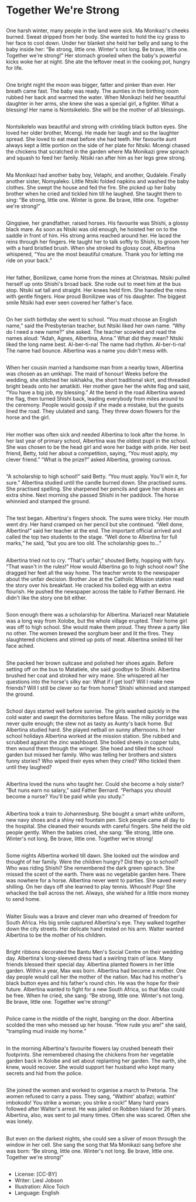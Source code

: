 # Together We're Strong

##
One harsh winter, many people in the land were sick. Ma
Monikazi's cheeks burned. Sweat dripped from her body. She
wanted to hold the icy grass to her face to cool down. Under her
blanket she held her belly and sang to the baby inside her: “Be
strong, little one. Winter's not long. Be brave, little one. Together
we're strong!”
Her stomach growled when the baby's powerful kicks woke her at
night. She ate the leftover meat in the cooking pot, hungry for life.

##
One bright night the moon was
bigger, fatter and pinker than ever.
Her breath came fast. The baby was
ready. The aunties in the birthing
room rubbed her back and warmed
the water. When Monikazi held her
beautiful daughter in her arms, she
knew she was a special girl, a
fighter.
What a blessing! Her name is
Nontsikelelo. She will be the mother
of all blessings.

##
Nontsikelelo was beautiful and
strong with crinkling black button
eyes. She loved her older brother,
Mcengi. He made her laugh and so
the laughter spread. She loved to
eat meat before she had teeth. Her
favourite aunt always kept a little
portion on the side of her plate for
Ntsiki. Mcengi chased the chickens
that scratched in the garden where
Ma Monikazi grew spinach and
squash to feed her family. Ntsiki ran
after him as her legs grew strong.

##
Ma Monikazi had another baby boy, Velaphi, and another,
Qudalele. Finally another sister, Nomyaleko. Little Ntsiki folded
napkins and washed the baby clothes. She swept the house and
fed the fire. She picked up her baby brother when he cried and
tickled him till he laughed.
She taught them to sing: “Be strong, little one. Winter is gone. Be
brave, little one. Together we're strong!”

##
Qingqiwe, her grandfather, raised
horses. His favourite was Shishi, a
glossy black mare. As soon as Ntsiki
was old enough, he hoisted her on
to the saddle in front of him. His
strong arms reached around her. He
laced the reins through her fingers.
He taught her to talk softly to
Shishi, to groom her with a hard
bristled brush. When she stroked its
glossy coat, Albertina whispered,
“You are the most beautiful
creature. Thank you for letting me
ride on your back.”

##
Her father, Bonilizwe, came home from the mines at Christmas.
Ntsiki pulled herself up onto Shishi's broad back. She rode out to
meet him at the bus stop. Ntsiki sat tall and straight. Her
knees held firm. She handled the reins with gentle fingers.
How proud Bonilizwe was of his daughter. The biggest smile Ntsiki
had ever seen covered her father's face.

##
On her sixth birthday she went to
school. “You must choose an English
name,” said the Presbyterian
teacher, but Ntsiki liked her own
name. “Why do I need a new
name?” she asked. The teacher
scowled and read the names aloud:
“Adah, Agnes, Albertina, Anna.”
What did they mean? Ntsiki liked
the long name best.
Al-ber-ti-na! The name had rhythm.
Al-ber-ti-na! The name had bounce.
Albertina was a name you didn't
mess with.

##
When her cousin married a handsome man from a nearby town,
Albertina was chosen as an umkhapi. The maid of honour! Weeks
before the wedding, she stitched her isikhakha, the short
traditional skirt, and threaded bright beads onto her amatikiti. Her
mother gave her the white flag and said, “You have a big job, my
blessing.”
At the bend in the road Albertina waved the flag, then turned
Shishi back, leading everybody from miles around to the
ceremony. People would gossip if she made a mistake, but the
guests lined the road. They ululated and sang. They threw down
flowers for the horse and the girl.

##
Her mother was often sick and
needed Albertina to look after the
home. In her last year of primary
school, Albertina was the oldest
pupil in the school. She was chosen
to be the head girl and wore her
badge with pride.
Her best friend, Betty, told her
about a competition, saying, “You
must apply, my clever friend.”
“What is the prize?” asked
Albertina, growing curious.

##
“A scholarship to high school!” said Betty. “You must apply. You'll
win it, for sure.”
Albertina studied until the candle burned down. She practised
sums. She practised spelling. She sharpened her pencils and gave
her shoes an extra shine. Next morning she passed Shishi in her
paddock. The horse whinnied and stamped the ground.

##
The test began. Albertina's fingers
shook. The sums were tricky. Her
mouth went dry. Her hand cramped
on her pencil but she continued.
“Well done, Albertina!” said her
teacher at the end. The important
official arrived and called the top
two students to the stage. “Well
done to Albertina for full marks,” he
said, “but you are too old. The
scholarship goes to…”

##
Albertina tried not to cry. “That's unfair,” shouted Betty, hopping
with fury. “That wasn't in the rules!” How would Albertina go to
high school now? She dragged her feet all the way home.
The teacher wrote to the newspaper about the unfair decision.
Brother Joe at the Catholic Mission station read the story over his
breakfast. He cracked his boiled egg with an extra flourish. He
pushed the newspaper across the table to Father Bernard. He
didn't like the story one bit either.

##
Soon enough there was a
scholarship for Albertina. Mariazell
near Matatiele was a long way from
Xolobe, but the whole village
erupted. Their home girl was off to
high school. She would make them
proud. They threw a party like no
other. The women brewed the
sorghum beer and lit the fires. They
slaughtered chickens and stirred up
pots of meat. Albertina smiled till
her face ached.

##
She packed her brown suitcase and polished her shoes again.
Before setting off on the bus to
Matatiele, she said goodbye to Shishi. Albertina brushed her coat
and stroked her wiry mane. She whispered all her questions into
the horse's silky ear: What if I get lost? Will I make new friends?
Will I still be clever so far from home? Shishi whinnied and
stamped the ground.

##
School days started well before sunrise. The girls washed quickly
in the cold water and swept the dormitories before Mass. The milky
porridge was never quite enough; the stew not as tasty as Aunty's
back home. But Albertina studied hard. She played netball on
sunny afternoons.
In her school holidays Albertina worked at the mission station. She
rubbed and scrubbed against the zinc washboard. She boiled
sheets in copper tubs, then wound them through the wringer. She
hoed and tilled the school garden but missed her family. Who was
telling her brothers and sisters funny stories? Who wiped their
eyes when they cried? Who tickled them until they laughed?

##
Albertina loved the nuns who taught
her. Could she become a holy
sister?
“But nuns earn no salary,” said
Father Bernard. “Perhaps you
should become a nurse? You'll be
paid while you study.”

##
Albertina took a train to
Johannesburg. She bought a smart
white uniform, new navy shoes and
a shiny red fountain pen. Sick
people came all day to the hospital.
She cleaned their wounds with
careful fingers. She held the old
people gently. When the babies
cried, she sang: “Be strong, little
one. Winter's not long. Be brave,
little one. Together we're strong!

##
Some nights Albertina worked till dawn. She looked out the window
and thought of her family. Were the children hungry? Did they go
to school? Who was riding Shishi? She remembered the dark green
spinach. She missed the scent of the earth. There was no
vegetable garden here. There was nowhere for a horse.
Albertina never went to parties. She saved every shilling. On her
days off she learned to play tennis. Whoosh! Plop! She whacked
the ball across the net. Always, she wished for a little more money
to send home.

##
Walter Sisulu was a brave and
clever man who dreamed of
freedom for South Africa. His big
smile captured Albertina's eye.
They walked together down the city
streets. Her delicate hand rested on
his arm. Walter wanted Albertina to
be the mother of his children.

##
Bright ribbons decorated the Bantu Men's Social Centre on their
wedding day. Albertina's long-sleeved dress had a swirling train of
lace. Many friends blessed their special day. Albertina planted
flowers in her little garden. Within a year, Max was born. Albertina
had become a mother. One day people would call her the mother
of the nation.
Max had his mother's black button eyes and his father's round
chin. He was the hope for their future. Albertina wanted to fight for
a new South Africa, so that Max could be free. When he cried, she
sang: “Be strong, little one. Winter's not long. Be brave, little one.
Together we're strong!”

##
Police came in the middle of the
night, banging on the door.
Albertina scolded the men who
messed up her house. “How rude
you are!” she said, “trampling mud
inside my home.”

##
In the morning Albertina's favourite flowers lay crushed beneath
their footprints. She remembered chasing the chickens from her
vegetable garden back in Xolobe and set about replanting her
garden. The earth, she knew, would recover.
She would support her husband who kept many secrets and hid
from the police.

##
She joined the women and worked to organise a march to Pretoria.
The women refused to carry a pass. They sang, “Wathint' abafazi;
wathint' imbokodo! You strike a woman; you strike a rock!”
Many hard years followed after Walter's arrest. He was jailed on
Robben Island for 26 years. Albertina, also, was sent to jail many
times. Often she was scared. Often she was lonely.

##
But even on the darkest nights, she
could see a sliver of moon through
the window in her cell. She sang the
song that Ma Monikazi sang before
she was born: “Be strong, little one.
Winter's not long. Be brave, little
one. Together we're strong!”

##
* License: [CC-BY]
* Writer: Liesl Jobson
* Illustration: Alice Toich
* Language: English
